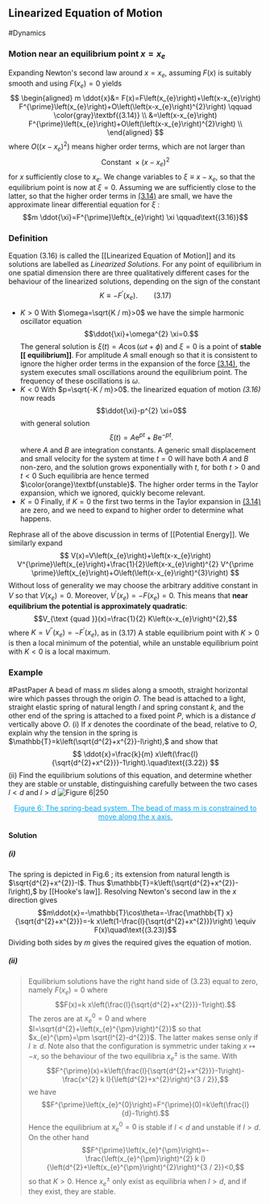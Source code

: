 ## Linearized Equation of Motion
#Dynamics
### Motion near an equilibrium point $x=x_e$
Expanding Newton's second law around $x=x_e$, assuming $F(x)$ is suitably smooth and using $F\left(x_{e}\right)=0$ yields
$$
\begin{aligned}
m \ddot{x}&= F(x)=F\left(x_{e}\right)+\left(x-x_{e}\right) F^{\prime}\left(x_{e}\right)+O\left(\left(x-x_{e}\right)^{2}\right) \qquad \color{gray}\textbf{(3.14)}
\\
&=\left(x-x_{e}\right) F^{\prime}\left(x_{e}\right)+O\left(\left(x-x_{e}\right)^{2}\right) \\
\end{aligned}
$$
where $O\left(\left(x-x_{e}\right)^{2}\right)$ means higher order terms, which are not larger than $$\text { Constant }\times\left(x-x_{e}\right)^{2}$$
for $x$ sufficiently close to $x_{e}$.
We change variables to $\xi \equiv x-x_{e},$ so that the equilibrium point is now at $\xi=0$.
Assuming we are sufficiently close to the latter, so that the higher order terms in [(3.14)](Equilibrium.md) are small, we have the approximate linear differential equation for $\xi$ : $$m \ddot{\xi}=F^{\prime}\left(x_{e}\right) \xi \qquad\text{(3.16)}$$  
### Definition
Equation (3.16) is called the [[Linearized Equation of Motion]] and its solutions are labelled as *Linearized Solutions*.
For any point of equilibrium in one spatial dimension there are three qualitatively different cases for the behaviour of the linearized solutions, depending on the sign of the constant $$K \equiv-F^{\prime}\left(x_{e}\right).\qquad\text{(3.17)}$$

- $K>0$
With $\omega=\sqrt{K / m}>0$ we have the simple harmonic oscillator equation $$\ddot{\xi}+\omega^{2} \xi=0.$$
The general solution is $\xi(t)=A \cos (\omega t+\phi)$ and $\xi=0$ is a point of **stable [[ equilibrium]]**.
For amplitude $A$ small enough so that it is consistent to ignore the higher order terms in the expansion of the force [(3.14)](Equilibrium.md), the system executes small oscillations around the equilibrium point.
The frequency of these oscillations is $\omega$.
- $K<0$
With $p=\sqrt{-K / m}>0$. the linearized equation of motion *(3.16)* now reads
$$\ddot{\xi}-p^{2} \xi=0$$
with general solution $$\xi(t)=A \mathrm{e}^{p t}+B \mathrm{e}^{-p t}.$$
where $A$ and $B$ are integration constants.
A generic small displacement and small velocity for the system at time $t=0$ will have both $A$ and $B$ non-zero, and the solution grows exponentially with $t,$ for both $t>0$ and $t<0$
Such equilibria are hence termed $\color{orange}\textbf{unstable}$.
The higher order terms in the Taylor expansion, which we ignored, quickly become relevant.
- $K=0$
Finally, if $K=0$ the first two terms in the Taylor expansion in [(3.14)](Equilibrium.md) are zero, and we need to expand to higher order to determine what happens.

Rephrase all of the above discussion in terms of [[Potential Energy]]. We similarly expand
$$
V(x)=V\left(x_{e}\right)+\left(x-x_{e}\right) V^{\prime}\left(x_{e}\right)+\frac{1}{2}\left(x-x_{e}\right)^{2} V^{\prime \prime}\left(x_{e}\right)+O\left(\left(x-x_{e}\right)^{3}\right)
$$
Without loss of generality we may choose the arbitrary additive constant in $V$ so that $V\left(x_{e}\right)=0 .$ Moreover, $V^{\prime}\left(x_{e}\right)=-F\left(x_{e}\right)=0 .$ This means that **near equilibrium the potential is approximately quadratic**:
$$V_{\text {quad }}(x)=\frac{1}{2} K\left(x-x_{e}\right)^{2},$$
where $K=V^{\prime \prime}\left(x_{e}\right)=-F^{\prime}\left(x_{e}\right),$ as in (3.17)
A stable equilibrium point with $K>0$ is then a local minimum of the potential, while an unstable equilibrium point with $K<0$ is a local maximum.

### Example
#PastPaper
A bead of mass $m$ slides along a smooth, straight horizontal wire which passes through the origin $O$. The bead is attached to a light, straight elastic spring of natural length $l$ and spring constant $k,$ and the other end of the spring is attached to a fixed point $P$, which is a distance $d$ vertically above $O$.
(i) If $x$ denotes the coordinate of the bead, relative to $O$, explain why the tension in the spring is $\mathbb{T}=k\left(\sqrt{d^{2}+x^{2}}-l\right),$ and show that
$$
\ddot{x}=\frac{k}{m} x\left(\frac{l}{\sqrt{d^{2}+x^{2}}}-1\right).\quad\text{(3.22)}
$$
(ii) Find the equilibrium solutions of this equation, and determine whether they are stable or unstable, distinguishing carefully between the two cases $l<d$ and $l>d$
![Figure 6|250](Dynamics_24.png)
<center style="font-size:14px;color:#03a4f2;text-decoration:underline">Figure 6: The spring-bead system. The bead of mass m is constrained to move along the x axis.</center> 

#### Solution
##### (i)
>
The spring is depicted in Fig.6 ; its extension from natural length is $\sqrt{d^{2}+x^{2}}-l$.
Thus $\mathbb{T}=k\left(\sqrt{d^{2}+x^{2}}-l\right),$ by [[Hooke's law]].
Resolving Newton's second law in the $x$ direction gives $$m\ddot{x}=-\mathbb{T}\cos\theta=-\frac{\mathbb{T} x}{\sqrt{d^{2}+x^{2}}}=-k x\left(1-\frac{l}{\sqrt{d^{2}+x^{2}}}\right) \equiv F(x)\quad\text{(3.23)}$$
Dividing both sides by $m$ gives the required gives the equation of motion.
##### (ii)
>
>Equilibrium solutions have the right hand side of (3.23) equal to zero, namely $F\left(x_{e}\right)=0$ where
$$F(x)=k x\left(\frac{l}{\sqrt{d^{2}+x^{2}}}-1\right).$$
The zeros are at $x_{e}^{0}=0$ and where $l=\sqrt{d^{2}+\left(x_{e}^{\pm}\right)^{2}}$ so that $x_{e}^{\pm}=\pm \sqrt{l^{2}-d^{2}}$. The latter makes sense only if $l \geq d$.
Note also that the configuration is symmetric under taking $x \mapsto-x$, so the behaviour of the two equilibria $x_{e}^{\pm}$ is the same.
With $$F^{\prime}(x)=k\left(\frac{l}{\sqrt{d^{2}+x^{2}}}-1\right)-\frac{x^{2} k l}{\left(d^{2}+x^{2}\right)^{3 / 2}},$$
we have$$F^{\prime}\left(x_{e}^{0}\right)=F^{\prime}(0)=k\left(\frac{l}{d}-1\right).$$
Hence the equilibrium at $x_{e}^{0}=0$ is stable if $l<d$ and unstable if $l>d$.
On the other hand $$F^{\prime}\left(x_{e}^{\pm}\right)=-\frac{\left(x_{e}^{\pm}\right)^{2} k l}{\left(d^{2}+\left(x_{e}^{\pm}\right)^{2}\right)^{3 / 2}}<0,$$
so that $K>0$.
Hence $x_{e}^{\pm}$ only exist as equilibria when $l>d,$ and if they exist, they are stable.